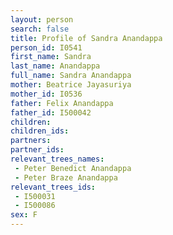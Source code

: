 ```yaml
---
layout: person
search: false
title: Profile of Sandra Anandappa
person_id: I0541
first_name: Sandra
last_name: Anandappa
full_name: Sandra Anandappa
mother: Beatrice Jayasuriya
mother_id: I0536
father: Felix Anandappa
father_id: I500042
children:
children_ids:
partners:
partner_ids:
relevant_trees_names:
 - Peter Benedict Anandappa
 - Peter Braze Anandappa
relevant_trees_ids:
 - I500031
 - I500086
sex: F
---
```


